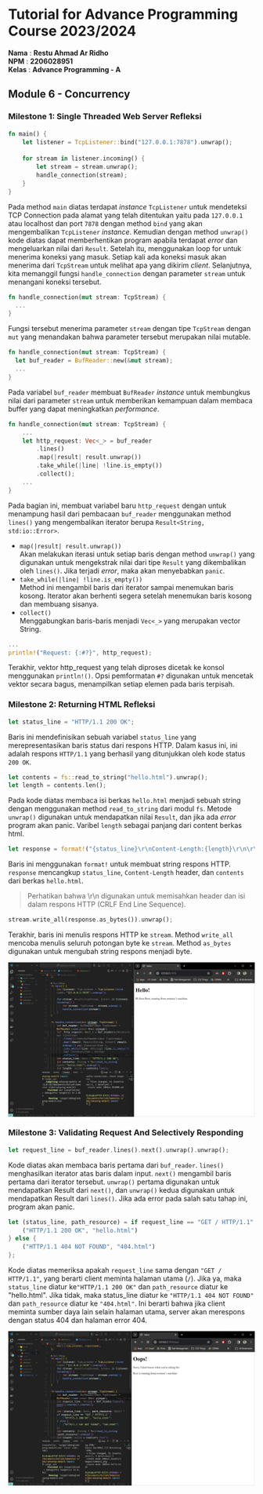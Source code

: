 # Tutorial for Advance Programming Course 2023/2024

**Nama** : **Restu Ahmad Ar Ridho** <br/>
**NPM** : **2206028951** <br/>
**Kelas** : **Advance Programming - A**

## Module 6 - Concurrency

### Milestone 1: Single Threaded Web Server Refleksi

```rust
fn main() {
    let listener = TcpListener::bind("127.0.0.1:7878").unwrap();

    for stream in listener.incoming() {
        let stream = stream.unwrap();
        handle_connection(stream);
    }
}
```

Pada method `main` diatas terdapat _instance_ `TcpListener` untuk mendeteksi TCP Connection pada alamat yang telah ditentukan yaitu pada `127.0.0.1` atau localhost dan port `7878` dengan method `bind` yang akan mengembalikan `TcpListener` _instance_. Kemudian dengan method `unwrap()` kode diatas dapat memberhentikan program apabila terdapat _error_ dan mengeluarkan nilai dari `Result`.
Setelah itu, menggunakan loop for untuk menerima koneksi yang masuk. Setiap kali ada koneksi masuk akan menerima dari `TcpStream` untuk melihat apa yang dikirim _client_. Selanjutnya, kita memanggil fungsi `handle_connection` dengan parameter `stream` untuk menangani koneksi tersebut.

```rust
fn handle_connection(mut stream: TcpStream) {
  ...
}
```

Fungsi tersebut menerima parameter `stream` dengan tipe `TcpStream` dengan `mut` yang menandakan bahwa parameter tersebut merupakan nilai mutable.

```rust
fn handle_connection(mut stream: TcpStream) {
  let buf_reader = BufReader::new(&mut stream);
  ...
}
```

Pada variabel `buf_reader` membuat `BufReader` _instance_ untuk membungkus nilai dari parameter `stream` untuk memberikan kemampuan dalam membaca buffer yang dapat meningkatkan _performance_.

```rust
fn handle_connection(mut stream: TcpStream) {
    ...
    let http_request: Vec<_> = buf_reader
        .lines()
        .map(|result| result.unwrap())
        .take_while(|line| !line.is_empty())
        .collect();
    ...
}
```

Pada bagian ini, membuat variabel baru `http_request` dengan untuk menampung hasil dari pembacaan `buf_reader` menggunakan method `lines()` yang mengembalikan iterator berupa `Result<String, std:io::Error>`.

- `map(|result| result.unwrap())`  
  Akan melakukan iterasi untuk setiap baris dengan method `unwrap()` yang digunakan untuk mengekstrak nilai dari tipe `Result` yang dikembalikan oleh `lines()`. Jika terjadi _error_, maka akan menyebabkan `panic`.
- `take_while(|line| !line.is_empty())`  
  Method ini mengambil baris dari iterator sampai menemukan baris kosong. Iterator akan berhenti segera setelah menemukan baris kosong dan membuang sisanya.
- `collect()`  
  Menggabungkan baris-baris menjadi `Vec<_>` yang merupakan vector String.

```rust
...
println!("Request: {:#?}", http_request);
```

Terakhir, vektor http_request yang telah diproses dicetak ke konsol menggunakan `println!()`. Opsi pemformatan `#?` digunakan untuk mencetak vektor secara bagus, menampilkan setiap elemen pada baris terpisah.

### Milestone 2: Returning HTML Refleksi

```rust
let status_line = "HTTP/1.1 200 OK";
```

Baris ini mendefinisikan sebuah variabel `status_line` yang merepresentasikan baris status dari respons HTTP. Dalam kasus ini, ini adalah respons `HTTP/1.1` yang berhasil yang ditunjukkan oleh kode status `200 OK`.

```rust
let contents = fs::read_to_string("hello.html").unwrap();
let length = contents.len();
```

Pada kode diatas membaca isi berkas `hello.html` menjadi sebuah string dengan menggunakan method `read_to_string` dari modul `fs`. Metode `unwrap()` digunakan untuk mendapatkan nilai `Result`, dan jika ada _error_ program akan panic. Varibel `length` sebagai panjang dari content berkas html.

```rust
let response = format!("{status_line}\r\nContent-Length:{length}\r\n\r\n{contents}");
```

Baris ini menggunakan `format!` untuk membuat string respons HTTP. `response` mencangkup `status_line`, `Content-Length` header, dan `contents` dari berkas `hello.html`.

> Perhatikan bahwa \r\n digunakan untuk memisahkan header dan isi dalam respons HTTP (CRLF End Line Sequence).

```rust
stream.write_all(response.as_bytes()).unwrap();
```

Terakhir, baris ini menulis respons HTTP ke `stream`. Method `write_all` mencoba menulis seluruh potongan byte ke `stream`. Method `as_bytes` digunakan untuk mengubah string respons menjadi byte.

<img align="center" src="assets\images\commit2.png" alt="Commit 2 screen capture"/>

### Milestone 3: Validating Request And Selectively Responding

```rust
let request_line = buf_reader.lines().next().unwrap().unwrap();
```

Kode diatas akan membaca baris pertama dari `buf_reader`. `lines()` menghasilkan iterator atas baris dalam input. `next()` mengambil baris pertama dari iterator tersebut. `unwrap()` pertama digunakan untuk mendapatkan Result dari `next()`, dan `unwrap()` kedua digunakan untuk mendapatkan Result dari `lines()`. Jika ada error pada salah satu tahap ini, program akan panic.

```rust
let (status_line, path_resource) = if request_line == "GET / HTTP/1.1" {
    ("HTTP/1.1 200 OK", "hello.html")
} else {
    ("HTTP/1.1 404 NOT FOUND", "404.html")
};
```

Kode diatas memeriksa apakah `request_line` sama dengan `"GET / HTTP/1.1"`, yang berarti client meminta halaman utama (`/`). Jika ya, maka `status_line` diatur ke`"HTTP/1.1 200 OK"` dan `path_resource` diatur ke "hello.html". Jika tidak, maka status_line diatur ke `"HTTP/1.1 404 NOT FOUND"` dan `path_resource` diatur ke `"404.html"`. Ini berarti bahwa jika client meminta sumber daya lain selain halaman utama, server akan merespons dengan status 404 dan halaman error 404.

<img align="center" src="assets\images\commit3.png" alt="Commit 3 screen capture"/>

